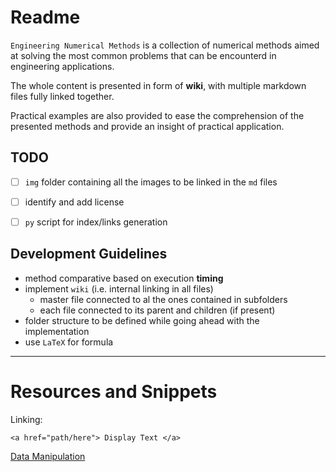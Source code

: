 # Readme

`Engineering Numerical Methods` is a collection of numerical methods aimed at solving the most common problems that can be encounterd in engineering applications.

The whole content is presented in form of **wiki**, with multiple markdown files fully linked together.

Practical examples are also provided to ease the comprehension of the presented methods and provide an insight of practical application.

## TODO

- [ ] `img` folder containing all the images to be linked in the `md` files
- [ ] identify and add license

- [ ] `py` script for index/links generation

## Development Guidelines

- method comparative based on execution **timing** 
- implement `wiki` (i.e. internal linking in all files)
  - master file connected to al the ones contained in subfolders
  - each file connected to its parent and children (if present)
- folder structure to be defined while going ahead with the implementation
- use `LaTeX` for formula

--- 
# Resources and Snippets

Linking:

`<a href="path/here"> Display Text </a>`

<a href="./DataManipulation/data_manipulation.md">Data Manipulation</a>